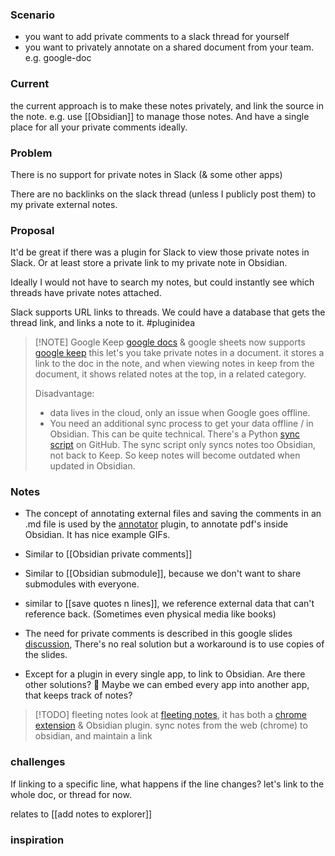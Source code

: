 ### Scenario
- you want to add private comments to a slack thread for yourself
- you want to privately annotate on a shared document from your team. e.g. google-doc

### Current
the current approach is to make these notes privately, and link the source in the note. e.g. use [[Obsidian]] to manage those notes.
And have a single place for all your private comments ideally.

### Problem
There is no support for private notes in Slack (& some other apps)

There are no backlinks on the slack thread (unless I publicly post them) to my private external notes.

### Proposal
It'd be great if there was a plugin for Slack to view those private notes in Slack.
Or at least store a private link to my private note in Obsidian.

Ideally I would not have to search my notes, but could instantly see which threads have private notes attached.

Slack supports URL links to threads. We could have a database that gets the thread link, and links a note to it.
#pluginidea

> [!NOTE] Google Keep
> [google docs](https://docs.google.com/) & google sheets now supports [google keep](https://www.google.com/keep/)
> this let's you take private notes in a document. it stores a link to the doc in the note, and when viewing notes in keep from the document, it shows related notes at the top, in a related category.
> 
> Disadvantage: 
> - data lives in the cloud, only an issue when Google goes offline.
> - You need an additional sync process to get your data offline / in Obsidian. This can be quite technical. There's a Python [sync script](https://github.com/djsudduth/keep-it-markdown) on GitHub.
>   The sync script only syncs notes too Obsidian, not back to Keep. So keep notes will become outdated when updated in Obsidian.

### Notes
- The concept of annotating external files and saving the comments in an .md file is used by the [annotator](https://github.com/elias-sundqvist/obsidian-annotator) plugin, to annotate pdf's inside Obsidian. It has nice example GIFs.
- Similar to [[Obsidian private comments]]
- Similar to [[Obsidian submodule]], because we don't want to share submodules with everyone.
- similar to [[save quotes n lines]], we reference external data that can't reference back. (Sometimes even physical media like books)
- The need for private comments is described in this google slides [discussion](https://support.google.com/edu/classroom/thread/13728889), There's no real solution but a workaround is to use copies of the slides.

- Except for a plugin in every single app, to link to Obsidian. Are there other solutions? 🤔
  Maybe we can embed every app into another app, that keeps track of notes?

> [!TODO] fleeting notes
> look at [fleeting notes](https://www.fleetingnotes.app/), it has both a [chrome extension](https://chrome.google.com/webstore/detail/fleeting-notes/gcplhmogdjioeaenmehmapbdonklmdnc) & Obsidian plugin.
> sync notes from the web (chrome) to obsidian, and maintain a link

### challenges
If linking to a specific line, what happens if the line changes?
let's link to the whole doc, or thread for now.


relates to [[add notes to explorer]]

### inspiration